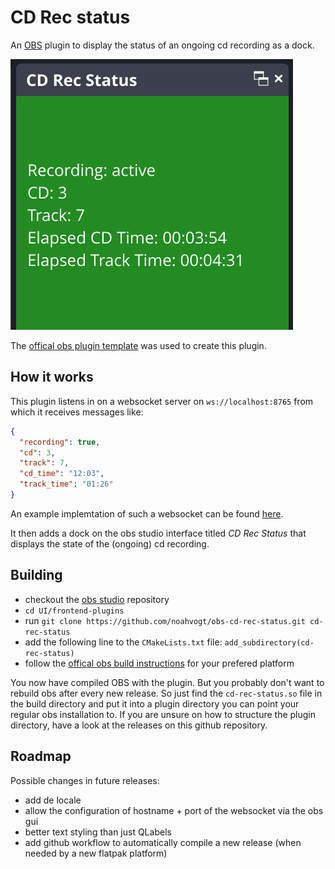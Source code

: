 # CD Rec status

An [OBS](https://github.com/obsproject/obs-studio) plugin to display the status of an ongoing cd recording as a dock.

![](recording_active.jpg)

The [offical obs plugin template](https://github.com/obsproject/obs-plugintemplate) was used to create this plugin.

## How it works
This plugin listens in on a websocket server on `ws://localhost:8765` from which it receives messages like:
```json
{
  "recording": true,
  "cd": 3,
  "track": 7,
  "cd_time": "12:03",
  "track_time": "01:26"
}
```

An example implemtation of such a websocket can be found [here](https://github.com/noahvogt/slidegen/blob/master/cd_recording_status_websocket.py).

It then adds a dock on the obs studio interface titled *CD Rec Status* that displays the state of the (ongoing) cd recording.

## Building
- checkout the [obs studio](https://github.com/obsproject/obs-studio) repository
- `cd UI/frontend-plugins`
- run `git clone https://github.com/noahvogt/obs-cd-rec-status.git cd-rec-status`
- add the following line to the `CMakeLists.txt` file: `add_subdirectory(cd-rec-status)`
- follow the [offical obs build instructions](https://github.com/obsproject/obs-studio/wiki/Install-Instructions#building-obs-studio) for your prefered platform

You now have compiled OBS with the plugin. But you probably don't want to rebuild obs after every new release. So just find the `cd-rec-status.so` file in the build directory and put it into a plugin directory you can point your regular obs installation to. If you are unsure on how to structure the plugin directory, have a look at the releases on this github repository.

## Roadmap
Possible changes in future releases:
- add de locale
- allow the configuration of hostname + port of the websocket via the obs gui
- better text styling than just QLabels
- add github workflow to automatically compile a new release (when needed by a new flatpak platform)
